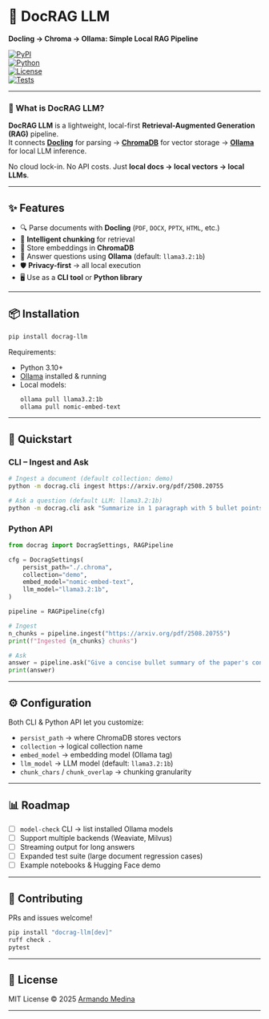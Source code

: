 # 📄 DocRAG LLM  
**Docling → Chroma → Ollama: Simple Local RAG Pipeline**  

[![PyPI](https://img.shields.io/pypi/v/docrag-llm)](https://pypi.org/project/docrag-llm/)  
[![Python](https://img.shields.io/pypi/pyversions/docrag-llm)](https://pypi.org/project/docrag-llm/)  
[![License](https://img.shields.io/pypi/l/docrag-llm)](https://github.com/one1cat/docrag-llm/blob/main/LICENSE)  
[![Tests](https://github.com/one1cat/docrag-llm/actions/workflows/tests.yml/badge.svg)](https://github.com/one1cat/docrag-llm/actions)  

---

### 🔎 What is DocRAG LLM?  
**DocRAG LLM** is a lightweight, local-first **Retrieval-Augmented Generation (RAG)** pipeline.  
It connects **[Docling](https://github.com/DS4SD/docling)** for parsing → **[ChromaDB](https://www.trychroma.com/)** for vector storage → **[Ollama](https://ollama.com/)** for local LLM inference.  

No cloud lock-in. No API costs. Just **local docs → local vectors → local LLMs**.  

---

## ✨ Features
- 🔍 Parse documents with **Docling** (`PDF`, `DOCX`, `PPTX`, `HTML`, etc.)  
- 📑 **Intelligent chunking** for retrieval  
- 🧠 Store embeddings in **ChromaDB**  
- 🤖 Answer questions using **Ollama** (default: `llama3.2:1b`)  
- 🛡️ **Privacy-first** → all local execution  
- 🖥️ Use as a **CLI tool** or **Python library**  

---

## 📦 Installation
```bash
pip install docrag-llm
```

Requirements:
- Python 3.10+  
- [Ollama](https://ollama.com/) installed & running  
- Local models:  
  ```bash
  ollama pull llama3.2:1b
  ollama pull nomic-embed-text
  ```

---

## 🚀 Quickstart

### CLI – Ingest and Ask
```bash
# Ingest a document (default collection: demo)
python -m docrag.cli ingest https://arxiv.org/pdf/2508.20755

# Ask a question (default LLM: llama3.2:1b)
python -m docrag.cli ask "Summarize in 1 paragraph with 5 bullet points"
```

### Python API
```python
from docrag import DocragSettings, RAGPipeline

cfg = DocragSettings(
    persist_path="./.chroma",
    collection="demo",
    embed_model="nomic-embed-text",
    llm_model="llama3.2:1b",
)

pipeline = RAGPipeline(cfg)

# Ingest
n_chunks = pipeline.ingest("https://arxiv.org/pdf/2508.20755")
print(f"Ingested {n_chunks} chunks")

# Ask
answer = pipeline.ask("Give a concise bullet summary of the paper's contributions.")
print(answer)
```

---

## ⚙️ Configuration
Both CLI & Python API let you customize:
- `persist_path` → where ChromaDB stores vectors  
- `collection` → logical collection name  
- `embed_model` → embedding model (Ollama tag)  
- `llm_model` → LLM model (default: `llama3.2:1b`)  
- `chunk_chars` / `chunk_overlap` → chunking granularity  

---

## 📊 Roadmap
- [ ] `model-check` CLI → list installed Ollama models  
- [ ] Support multiple backends (Weaviate, Milvus)  
- [ ] Streaming output for long answers  
- [ ] Expanded test suite (large document regression cases)  
- [ ] Example notebooks & Hugging Face demo  

---

## 🤝 Contributing
PRs and issues welcome!  

```bash
pip install "docrag-llm[dev]"
ruff check .
pytest
```

---

## 📜 License
MIT License © 2025 [Armando Medina](https://github.com/one1cat)

---
